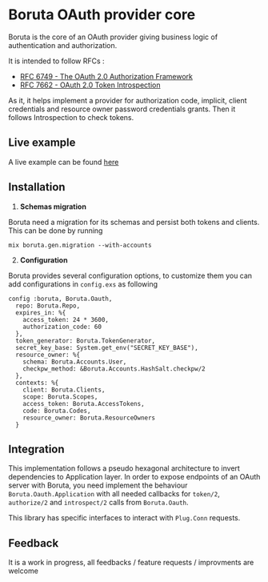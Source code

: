 # Boruta OAuth provider core
Boruta is the core of an OAuth provider giving business logic of authentication and authorization.

It is intended to follow RFCs :
- [RFC 6749 - The OAuth 2.0 Authorization Framework](https://tools.ietf.org/html/rfc6749)
- [RFC 7662 - OAuth 2.0 Token Introspection](https://tools.ietf.org/html/rfc7662)

As it, it helps implement a provider for authorization code, implicit, client credentials and resource owner password credentials grants. Then it follows Introspection to check tokens.

## Live example
A live example can be found [here](https://boruta.herokuapp.com/)

## Installation
1. __Schemas migration__

Boruta need a migration for its schemas and persist both tokens and clients. This can be done by running
```
mix boruta.gen.migration --with-accounts
```

2. __Configuration__

Boruta provides several configuration options, to customize them you can add configurations in `config.exs` as following
```
config :boruta, Boruta.Oauth,
  repo: Boruta.Repo,
  expires_in: %{
    access_token: 24 * 3600,
    authorization_code: 60
  },
  token_generator: Boruta.TokenGenerator,
  secret_key_base: System.get_env("SECRET_KEY_BASE"),
  resource_owner: %{
    schema: Boruta.Accounts.User,
    checkpw_method: &Boruta.Accounts.HashSalt.checkpw/2
  },
  contexts: %{
    client: Boruta.Clients,
    scope: Boruta.Scopes,
    access_token: Boruta.AccessTokens,
    code: Boruta.Codes,
    resource_owner: Boruta.ResourceOwners
  }
```

## Integration
This implementation follows a pseudo hexagonal architecture to invert dependencies to Application layer.
In order to expose endpoints of an OAuth server with Boruta, you need implement the behaviour `Boruta.Oauth.Application` with all needed callbacks for `token/2`, `authorize/2` and `introspect/2` calls from `Boruta.Oauth`.

This library has specific interfaces to interact with `Plug.Conn` requests.

## Feedback
It is a work in progress, all feedbacks / feature requests / improvments are welcome

